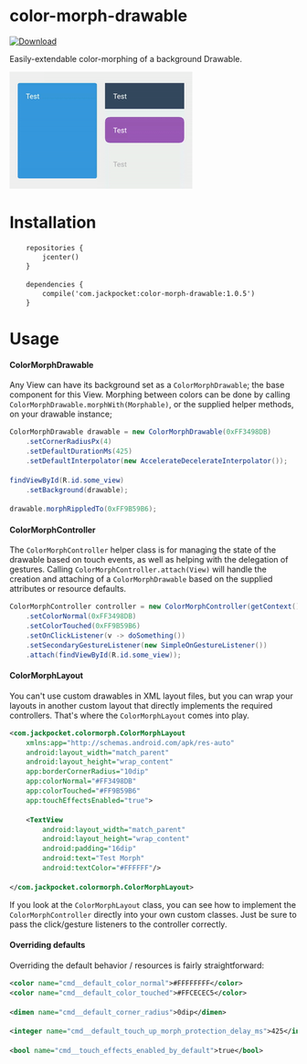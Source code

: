 # color-morph-drawable

[![Download](https://api.bintray.com/packages/jackpocket/maven/color-morph-drawable/images/download.svg) ](https://bintray.com/jackpocket/maven/color-morph-drawable/_latestVersion)

Easily-extendable color-morphing of a background Drawable.

![color-morph-drawable Sample](https://github.com/jackpocket/android-color-morph-drawable/raw/master/demo.gif)

# Installation

```
    repositories {
        jcenter()
    }

    dependencies {
        compile('com.jackpocket:color-morph-drawable:1.0.5')
    }
```

# Usage

#### ColorMorphDrawable
Any View can have its background set as a `ColorMorphDrawable`; the base component for this View. Morphing between colors can be done by calling `ColorMorphDrawable.morphWith(Morphable)`, or the supplied helper methods, on your drawable instance;

```java
ColorMorphDrawable drawable = new ColorMorphDrawable(0xFF3498DB)
    .setCornerRadiusPx(4)
    .setDefaultDurationMs(425)
    .setDefaultInterpolator(new AccelerateDecelerateInterpolator());

findViewById(R.id.some_view)
    .setBackground(drawable);

drawable.morphRippledTo(0xFF9B59B6);
```

#### ColorMorphController
The `ColorMorphController` helper class is for managing the state of the drawable based on touch events, as well as helping with the delegation of gestures. Calling `ColorMorphController.attach(View)` will handle the creation and attaching of a `ColorMorphDrawable` based on the supplied attributes or resource defaults.

```java
ColorMorphController controller = new ColorMorphController(getContext())
    .setColorNormal(0xFF3498DB)
    .setColorTouched(0xFF9B59B6)
    .setOnClickListener(v -> doSomething())
    .setSecondaryGestureListener(new SimpleOnGestureListener())
    .attach(findViewById(R.id.some_view));
```

#### ColorMorphLayout
You can't use custom drawables in XML layout files, but you can wrap your layouts in another custom layout that directly implements the required controllers. That's where the `ColorMorphLayout` comes into play.

```xml
<com.jackpocket.colormorph.ColorMorphLayout
    xmlns:app="http://schemas.android.com/apk/res-auto"
    android:layout_width="match_parent"
    android:layout_height="wrap_content"
    app:borderCornerRadius="10dip"
    app:colorNormal="#FF3498DB"
    app:colorTouched="#FF9B59B6"
    app:touchEffectsEnabled="true">

    <TextView
        android:layout_width="match_parent"
        android:layout_height="wrap_content"
        android:padding="16dip"
        android:text="Test Morph"
        android:textColor="#FFFFFF"/>

</com.jackpocket.colormorph.ColorMorphLayout>
```

If you look at the `ColorMorphLayout` class, you can see how to implement the `ColorMorphController` directly into your own custom classes. Just be sure to pass the click/gesture listeners to the controller correctly.

#### Overriding defaults
Overriding the default behavior / resources is fairly straightforward:

```xml
<color name="cmd__default_color_normal">#FFFFFFFF</color>
<color name="cmd__default_color_touched">#FFCECEC5</color>

<dimen name="cmd__default_corner_radius">0dip</dimen>

<integer name="cmd__default_touch_up_morph_protection_delay_ms">425</integer>

<bool name="cmd__touch_effects_enabled_by_default">true</bool>
```



